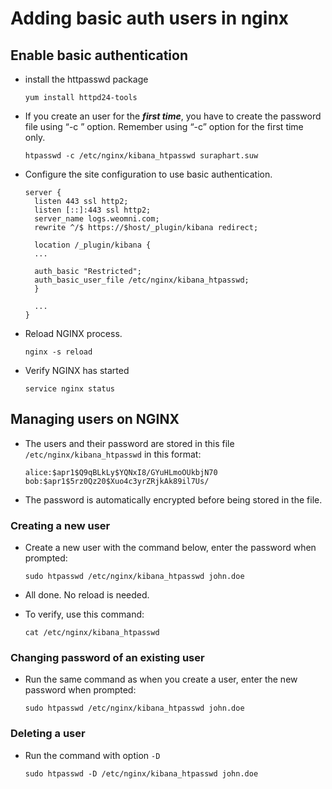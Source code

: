 # Adding basic auth users in nginx



## Enable basic authentication

- install the httpasswd package
  ```
  yum install httpd24-tools
  ```
- If you create an user for the ***first time***, you have to create the password file using “-c <file>” option. Remember using “-c” option for the first time only.

  ```
  htpasswd -c /etc/nginx/kibana_htpasswd suraphart.suw
  ```

- Configure the site configuration to use basic authentication.
  ```
  server {
    listen 443 ssl http2;
    listen [::]:443 ssl http2;
    server_name logs.weomni.com;
    rewrite ^/$ https://$host/_plugin/kibana redirect;
    
    location /_plugin/kibana {
    ...
    
    auth_basic "Restricted";
    auth_basic_user_file /etc/nginx/kibana_htpasswd;
    }
    
    ...
  }
  ```

- Reload NGINX process.

  ```
  nginx -s reload
  ```

- Verify NGINX has started
  ```
  service nginx status
  ```

## Managing users on NGINX

- The users and their password are stored in this file `/etc/nginx/kibana_htpasswd` in this format:

  ```
  alice:$apr1$Q9qBLkLy$YQNxI8/GYuHLmoOUkbjN70
  bob:$apr1$5rz0Qz20$Xuo4c3yrZRjkAk89il7Us/
  ```
- The password is automatically encrypted before being stored in the file.

### Creating a new user

- Create a new user with the command below, enter the password when prompted:

  ```
  sudo htpasswd /etc/nginx/kibana_htpasswd john.doe
  ```

- All done. No reload is needed.
- To verify, use this command:

  ```
  cat /etc/nginx/kibana_htpasswd
  ```

### Changing password of an existing user

- Run the same command as when you create a user, enter the new password when prompted:

  ```
  sudo htpasswd /etc/nginx/kibana_htpasswd john.doe
  ```

### Deleting a user

- Run the command with option `-D`

  ```
  sudo htpasswd -D /etc/nginx/kibana_htpasswd john.doe
  ```